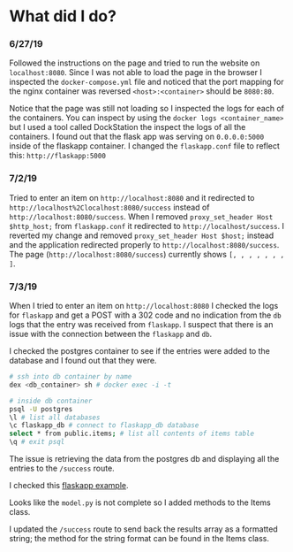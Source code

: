 # What did I do?

### 6/27/19

Followed the instructions on the page and tried to run the website on `localhost:8080`. Since I was not able to load the page in the browser I inspected the `docker-compose.yml` file and noticed that the port mapping for the nginx container was reversed `<host>:<container>` should be `8080:80`. 

Notice that the page was still not loading so I inspected the logs for each of the containers. You can inspect by using the  `docker logs <container_name>` but I used a tool called DockStation the inspect the logs of all the containers. I found out that the flask app was serving on `0.0.0.0:5000` inside of the flaskapp container. I changed the `flaskapp.conf` file to reflect this: `http://flaskapp:5000`

### 7/2/19

Tried to enter an item on `http://localhost:8080` and it redirected to `http://localhost%2Clocalhost:8080/success` instead of `http://localhost:8080/success`. When I removed `proxy_set_header Host $http_host;` from `flaskapp.conf` it redirected to `http://localhost/success`. I reverted my change and removed `proxy_set_header Host $host;` instead and the application redirected properly to `http://localhost:8080/success`. The page (`http://localhost:8080/success`) currently shows `[, , , , , , , ]`.

### 7/3/19

When I tried to enter an item on `http://localhost:8080` I checked the logs for `flaskapp` and get a POST with a 302 code and no indication from the `db` logs that the entry was received from `flaskapp`. I suspect that there is an issue with the connection between the `flaskapp` and `db`.

I checked the postgres container to see if the entries were added to the database and I found out that they were.

```sh
# ssh into db container by name
dex <db_container> sh # docker exec -i -t

# inside db container
psql -U postgres
\l # list all databases
\c flaskapp_db # connect to flaskapp_db database
select * from public.items; # list all contents of items table
\q # exit psql
```

The issue is retrieving the data from the postgres db and displaying all the entries to the `/success` route.

I checked this [flaskapp example](https://realpython.com/flask-by-example-part-2-postgres-sqlalchemy-and-alembic/).

Looks like the `model.py` is not complete so I added methods to the Items class. 

I updated the `/success` route to send back the results array as a formatted string; the method for the string format can be found in the Items class.
